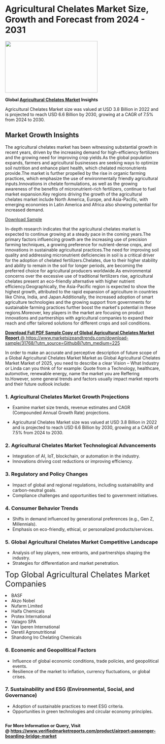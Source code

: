 <H1>Agricultural Chelates Market Size, Growth and Forecast from 2024 - 2031</H1><img class="aligncenter size-medium wp-image-584254" src="https://thirdeyenews.in/wp-content/uploads/2024/09/Global-Market-Research-300x168.jpeg" alt="" width="300" height="168" /><p><strong>Global&nbsp;<a href="https://www.marketsizeandtrends.com/download-sample/31768/?utm_source=Github8j?utm_medium=225">Agricultural Chelates Market</a> Insights</strong></p><p>Agricultural Chelates Market size was valued at USD 3.8 Billion in 2022 and is projected to reach USD 6.6 Billion by 2030, growing at a CAGR of 7.5% from 2024 to 2030.</p><p><h2>Market Growth Insights</h2> <p>The agricultural chelates market has been witnessing substantial growth in recent years, driven by the increasing demand for high-efficiency fertilizers and the growing need for improving crop yields.As the global population expands, farmers and agricultural businesses are seeking ways to optimize soil nutrition and enhance plant health, which chelated micronutrients provide.The market is further propelled by the rise in organic farming practices, which emphasize the use of environmentally friendly agricultural inputs.Innovations in chelate formulations, as well as the growing awareness of the benefits of micronutrient-rich fertilizers, continue to fuel market expansion.Key regions driving the growth of the agricultural chelates market include North America, Europe, and Asia-Pacific, with emerging economies in Latin America and Africa also showing potential for increased demand.</p> <p><a href="#">Download Sample</a></p> <p>In-depth research indicates that the agricultural chelates market is expected to continue growing at a steady pace in the coming years.The primary factors influencing growth are the increasing use of precision farming techniques, a growing preference for nutrient-dense crops, and innovations in sustainable agricultural practices.The need for improving soil quality and addressing micronutrient deficiencies in soil is a critical driver for the adoption of chelated fertilizers.Chelates, due to their higher stability and ability to remain in the soil for longer periods, are becoming the preferred choice for agricultural producers worldwide.As environmental concerns over the excessive use of traditional fertilizers rise, agricultural chelates present an eco-friendly alternative with higher nutrient efficiency.Geographically, the Asia-Pacific region is expected to show the highest growth, attributed to the rapid expansion of agriculture in countries like China, India, and Japan.Additionally, the increased adoption of smart agriculture technologies and the growing support from governments for sustainable farming practices further boost the market's potential in these regions.Moreover, key players in the market are focusing on product innovations and partnerships with agricultural companies to expand their reach and offer tailored solutions for different crops and soil conditions.</p> <p><a href="#"></p><p><span class=""><strong>Download Full PDF Sample Copy of Global Agricultural Chelates Market Report</strong> @ <a href="https://www.marketsizeandtrends.com/download-sample/31768/?utm_source=Github8j?utm_medium=225" target="_blank">https://www.marketsizeandtrends.com/download-sample/31768/?utm_source=Github8j?utm_medium=225</a></span></p><p>In order to make an accurate and perceptive description of future scope of a Global&nbsp;Agricultural Chelates Market Market as Global&nbsp;Agricultural Chelates Market Market of 2025, you need to describe a clear Vision &ndash; What Industry or Linda can you think of for example: Quote from a Technology, healthcare, automotive, renewable energy, name the market you are Reffering to.However, some general trends and factors usually impact market reports and their future outlook include:</p><h3>1.&nbsp;<strong>Agricultural Chelates Market Growth Projections</strong></h3><ul><li>Examine market size trends, revenue estimates and CAGR (Compounded Annual Growth Rate) projections.</li><li><p>Agricultural Chelates Market size was valued at USD 3.8 Billion in 2022 and is projected to reach USD 6.6 Billion by 2030, growing at a CAGR of 7.5% from 2024 to 2030.</p></li></ul><h3>2.&nbsp;<strong>Agricultural Chelates Market Technological Advancements</strong></h3><ul><li>Integration of AI, IoT, blockchain, or automation in the industry.</li><li>Innovations driving cost reductions or improving efficiency.</li></ul><h3>3.&nbsp;<strong>Regulatory and Policy Changes</strong></h3><ul><li>Impact of global and regional regulations, including sustainability and carbon-neutral goals.</li><li>Compliance challenges and opportunities tied to government initiatives.</li></ul><h3>4.&nbsp;<strong>Consumer Behavior Trends</strong></h3><ul><li>Shifts in demand influenced by generational preferences (e.g., Gen Z, Millennials).</li><li>Emphasis on eco-friendly, ethical, or personalized products/services.</li></ul><h3>5.&nbsp;<strong>Global Agricultural Chelates Market Competitive Landscape</strong></h3><ul><li>Analysis of key players, new entrants, and partnerships shaping the industry.</li><li>Strategies for differentiation and market penetration.</li></ul><p data-pm-slice="1 1 []"><span style="color: inherit; font-family: inherit; font-size: 25px;">Top Global Agricultural Chelates Market Companies</span></p><div class="" data-test-id=""><p><li>BASF</li><li> Akzo Nobel</li><li> Nufarm Limited</li><li> Haifa Chemicals</li><li> Protex International</li><li> Valagro SPA</li><li> Van Iperen International</li><li> Deretil Agronutritional</li><li> Shandong Iro Chelating Chemicals</li></p></div><h3>6.&nbsp;<strong>Economic and Geopolitical Factors</strong></h3><ul><li>Influence of global economic conditions, trade policies, and geopolitical events.</li><li>Resilience of the market to inflation, currency fluctuations, or global crises.</li></ul><h3>7.&nbsp;<strong>Sustainability and ESG (Environmental, Social, and Governance)</strong></h3><ul><li>Adoption of sustainable practices to meet ESG criteria.</li><li>Opportunities in green technologies and circular economy principles.</li></ul><h2><strong style="font-size: 14px;">For More Information or Query, Visit @&nbsp;</strong><a style="background-color: #ffffff; font-size: 14px;" href="https://www.marketsizeandtrends.com/report/agricultural-chelates-market/" target="_blank">https://www.verifiedmarketreports.com/product/airport-passenger-boarding-bridge-market</a></h2>